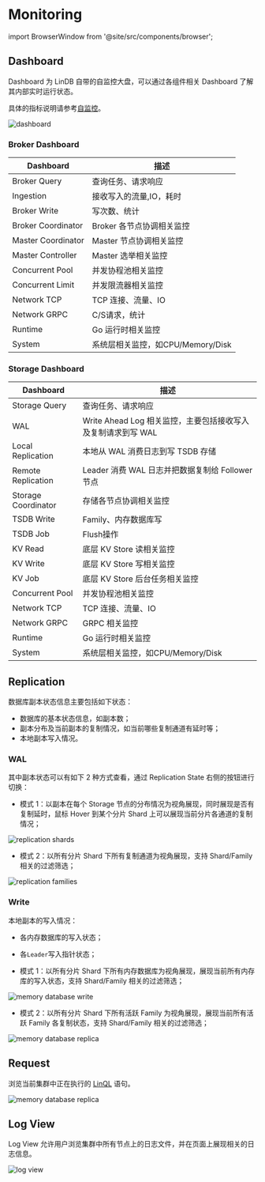 # Monitoring

import BrowserWindow from '@site/src/components/browser';

## Dashboard

Dashboard 为 LinDB 自带的自监控大盘，可以通过各组件相关 Dashboard 了解其内部实时运行状态。

具体的指标说明请参考[自监控](../self-monitor)。

<BrowserWindow>

![dashboard](/img/lindb/guide/admin_ui/dashboard.png)

</BrowserWindow>

### Broker Dashboard

|  Dashboard  | 描述                       |
|  ----  |--------------------------|
| Broker Query | 查询任务、请求响应                |
| Ingestion | 接收写入的流量,IO，耗时            |
| Broker Write | 写次数、统计                   |
| Broker Coordinator | Broker 各节点协调相关监控         |
| Master Coordinator | Master 节点协调相关监控          |
| Master Controller | Master 选举相关监控            |
| Concurrent Pool | 并发协程池相关监控                |
| Concurrent Limit | 并发限流器相关监控                |
| Network TCP | TCP 连接、流量、IO             |
| Network GRPC | C/S请求，统计                 |
| Runtime | Go 运行时相关监控               |
| System | 系统层相关监控，如CPU/Memory/Disk |

### Storage Dashboard

|  Dashboard  | 描述                                       |
|  ----  |------------------------------------------|
| Storage Query | 查询任务、请求响应                                |
| WAL | Write Ahead Log 相关监控，主要包括接收写入及复制请求到写 WAL |
| Local Replication | 本地从 WAL 消费日志到写 TSDB 存储                   |
| Remote Replication | Leader 消费 WAL 日志并把数据复制给 Follower 节点      |
| Storage Coordinator | 存储各节点协调相关监控                              |
| TSDB Write | Family、内存数据库写                            |
| TSDB Job | Flush操作                                  |
| KV Read | 底层 KV Store 读相关监控                        |
| KV Write | 底层 KV Store 写相关监控                        |
| KV Job | 底层 KV Store 后台任务相关监控                     |
| Concurrent Pool | 并发协程池相关监控                                |
| Network TCP | TCP 连接、流量、IO                             |
| Network GRPC | GRPC 相关监控                                |
| Runtime | Go 运行时相关监控                               |
| System | 系统层相关监控，如CPU/Memory/Disk                 |

## Replication

数据库副本状态信息主要包括如下状态：

- 数据库的基本状态信息，如副本数；
- 副本分布及当前副本的复制情况，如当前哪些复制通道有延时等；
- 本地副本写入情况。

### WAL

其中副本状态可以有如下 2 种方式查看，通过 Replication State 右侧的按钮进行切换：

- 模式 1：以副本在每个 Storage 节点的分布情况为视角展现，同时展现是否有复制延时，鼠标 Hover 到某个分片 Shard
  上可以展现当前分片各通道的复制情况；

<BrowserWindow>

![replication shards](/img/lindb/guide/admin_ui/replication_shards.png)

</BrowserWindow>

- 模式 2：以所有分片 Shard 下所有复制通道为视角展现，支持 Shard/Family 相关的过滤筛选；

<BrowserWindow>

![replication families](/img/lindb/guide/admin_ui/replication_families.png)

</BrowserWindow>

### Write

本地副本的写入情况：

- 各内存数据库的写入状态；
- 各`Leader`写入指针状态；

- 模式 1：以所有分片 Shard 下所有内存数据库为视角展现，展现当前所有内存库的写入状态，支持 Shard/Family 相关的过滤筛选；

<BrowserWindow>

![memory database write](/img/lindb/guide/admin_ui/memory_database_write.png)

</BrowserWindow>

- 模式 2：以所有分片 Shard 下所有活跃 Family 为视角展现，展现当前所有活跃 Family 各复制状态，支持 Shard/Family 相关的过滤筛选；

<BrowserWindow>

![memory database replica](/img/lindb/guide/admin_ui/memory_database_replica.png)

</BrowserWindow>

## Request

浏览当前集群中正在执行的 [LinQL](../lin-ql) 语句。

<BrowserWindow>

![memory database replica](/img/lindb/guide/admin_ui/request_list.png)

</BrowserWindow>

## Log View

Log View 允许用户浏览集群中所有节点上的日志文件，并在页面上展现相关的日志信息。

<BrowserWindow>

![log view](/img/lindb/guide/admin_ui/log_view.png)

</BrowserWindow>
